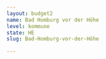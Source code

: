```yaml
---
layout: budget2
name: Bad Homburg vor der Höhe
level: kommune
state: HE
slug: Bad-Homburg-vor-der-Höhe

---
```



